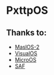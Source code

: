 # PxttpOS
## Thanks to:
 - [MaslOS-2](https://github.com/marceldobehere/System)
 - [VisualOS](https://github.com/nothotscott/VisualOS)
 - [MicroOS](https://github.com/Glowman554/MicroOS)
 - [SAF](https://github.com/chocabloc/saf)
 
